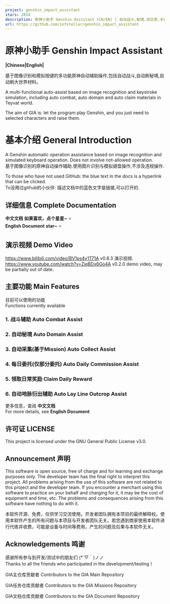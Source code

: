 ```yaml
---
project: genshin_impact_assistant
stars: 2814
description: 原神小助手 Genshin Assistant (CN/EN) | 自动战斗,秘境,领日常,半自动委托
url: https://github.com/infstellar/genshin_impact_assistant
---
```


原神小助手 Genshin Impact Assistant
==============================

**|Chinese|English|**

基于图像识别和模拟按键的多功能原神自动辅助操作,包括自动战斗,自动刷秘境,自动刷大世界材料。

A multi-functional auto-assist based on image recognition and keystroke simulation, including auto combat, auto domain and auto claim materials in Teyvat world.

The aim of GIA is: let the program play Genshin, and you just need to selected characters and raise them.

基本介绍 General Introduction
=========================

A Genshin automatic operation assistance based on image recognition and simulated keyboard operation. Does not involve not-allowed operation.  
基于图像识别的原神自动操作辅助.使用图片识别与模拟键盘操作,不涉及违规操作.

To those who have not used GitHub: the blue text in the docs is a hyperlink that can be clicked.  
To没用过github的小伙伴: 描述文档中的蓝色文字是链接,可以打开的.

详细信息 Complete Documentation
---------------------------

**中文文档** **如果喜欢，点个星星~** ⭐  
**English Document** **star~** ⭐

演示视频 Demo Video
---------------

https://www.bilibili.com/video/BV1ps4y1T71A v0.8.3 演示视频.  
https://www.youtube.com/watch?v=ZieBDx6Go4A v0.2.0 demo video, may be partially out of date.

主要功能 Main Features
------------------

目前可以使用的功能  
Functions currently available

### 1\. 战斗辅助 Auto Combat Assist

### 2\. 自动秘境 Auto Domain Assist

### 3\. 自动采集(基于Mission) Auto Collect Assist

### 4\. 每日委托(仅部分委托) Auto Daily Commission Assist

### 5\. 领取日常奖励 Claim Daily Reward

### 6\. 自动地脉衍出辅助 Auto Lay Line Outcrop Assist

更多信息，查阅 **中文文档**  
For more details, see **English Document**

许可证 LICENSE
-----------

This project is licensed under the GNU General Public License v3.0.

Announcement 声明
---------------

This software is open source, free of charge and for learning and exchange purposes only. The developer team has the final right to interpret this project. All problems arising from the use of this software are not related to this project and the developer team. If you encounter a merchant using this software to practice on your behalf and charging for it, it may be the cost of equipment and time, etc. The problems and consequences arising from this software have nothing to do with it.

本软件开源、免费，仅供学习交流使用。开发者团队拥有本项目的最终解释权。使用本软件产生的所有问题与本项目与开发者团队无关。若您遇到商家使用本软件进行代练并收费，可能是设备与时间等费用，产生的问题及后果与本软件无关。

Acknowledgements 鸣谢
-------------------

感谢所有参与到开发/测试中的朋友们 (\*´▽｀)ノノ  
Thanks to all the friends who participated in the development/testing！

GIA主仓库贡献者 Contributors to the GIA Main Repository

GIA任务仓库贡献者 Contributors to the GIA Missions Repository

GIA文档仓库贡献者 Contributors to the GIA Document Repository
